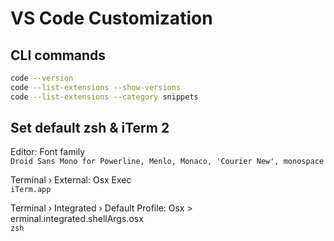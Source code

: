 # VS Code Customization

## CLI commands
```zsh
code --version
code --list-extensions --show-versions
code --list-extensions --category snippets
```

## Set default zsh & iTerm 2

Editor: Font family\
`Droid Sans Mono for Powerline, Menlo, Monaco, 'Courier New', monospace`

Terminal › External: Osx Exec\
`iTerm.app`

Terminal › Integrated › Default Profile: Osx > erminal.integrated.shellArgs.osx\
`zsh`

